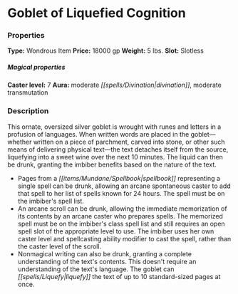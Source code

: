 ﻿---
Title: "Goblet of Liquefied Cognition"
Type: "Wondrous Item"
Price: "18000 gp"
Weight: "5 lbs."
Slot: "Slotless"
Caster level: "7"
Aura: "moderate divination, moderate transmutation"
Description: |
  "This ornate, oversized silver goblet is wrought with runes and letters in a profusion of languages. When written words are placed in the goblet—whether written on a piece of parchment, carved into stone, or other such means of delivering physical text—the text detaches itself from the source, liquefying into a sweet wine over the next 10 minutes. The liquid can then be drunk, granting the imbiber benefits based on the nature of the text.
  In all cases, the text is destroyed once drunk, and the knowledge gained fades after 24 hours. The goblet can be used three times per day."
Crafting cost: "9000 gp"
Sources: "['Daughters of Fury']"
---

# Goblet of Liquefied Cognition

### Properties

**Type:** Wondrous Item **Price:** 18000 gp **Weight:** 5 lbs. **Slot:** Slotless

##### Magical properties

**Caster level:** 7 **Aura:** moderate _[[spells/Divination|divination]]_, moderate transmutation

### Description

This ornate, oversized silver goblet is wrought with runes and letters in a profusion of languages. When written words are placed in the goblet—whether written on a piece of parchment, carved into stone, or other such means of delivering physical text—the text detaches itself from the source, liquefying into a sweet wine over the next 10 minutes. The liquid can then be drunk, granting the imbiber benefits based on the nature of the text.

* Pages from a _[[items/Mundane/Spellbook|spellbook]]_ representing a single spell can be drunk, allowing an arcane spontaneous caster to add that spell to her list of spells known for 24 hours. The spell must be on the imbiber's spell list.
* An arcane scroll can be drunk, allowing the immediate memorization of its contents by an arcane caster who prepares spells. The memorized spell must be on the imbiber's class spell list and still requires an open spell slot of the appropriate level to use. The imbiber uses her own caster level and spellcasting ability modifier to cast the spell, rather than the caster level of the scroll.
* Nonmagical writing can also be drunk, granting a complete understanding of the text's contents. This doesn't require an understanding of the text's language. The goblet can _[[spells/Liquefy|liquefy]]_ the text of up to 10 standard-sized pages at once.